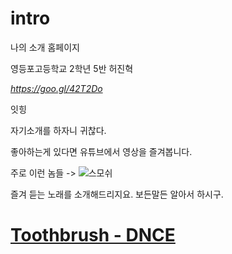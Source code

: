 # intro
나의 소개 홈페이지

영등포고등학교 2학년 5반 허진혁

_https://goo.gl/42T2Do_

잇힝

자기소개를 하자니 귀찮다.

좋아하는게 있다면 유튜브에서 영상을 즐겨봅니다.

주로 이런 놈들 -> ![스모쉬](https://upload.wikimedia.org/wikipedia/commons/thumb/3/35/Streamy_Awards_Photo_1179_%284513303229%29.jpg/225px-Streamy_Awards_Photo_1179_%284513303229%29.jpg) 

즐겨 듣는 노래를 소개해드리지요. 보든말든 알아서 하시구. 

# [Toothbrush - DNCE](https://www.youtube.com/watch?v=UrUJyKsLQeU)
